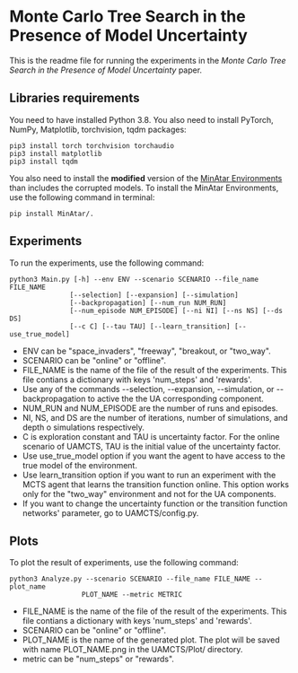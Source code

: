 # Monte Carlo Tree Search in the Presence of Model Uncertainty
This is the readme file for running the experiments in the *Monte Carlo Tree Search in the Presence of Model Uncertainty* paper.

## Libraries requirements
You need to have installed Python 3.8. You also need to install PyTorch, NumPy, Matplotlib, torchvision, tqdm packages:

```
pip3 install torch torchvision torchaudio
pip3 install matplotlib
pip3 install tqdm
```
You also need to install the **modified** version of the [MinAtar Environments](https://github.com/kenjyoung/MinAtar) than includes the corrupted models. To install the MinAtar Environments, use the following command in terminal:
```
pip install MinAtar/.
```

## Experiments
To run the experiments, use the following command:

```
python3 Main.py [-h] --env ENV --scenario SCENARIO --file_name FILE_NAME
               [--selection] [--expansion] [--simulation]
               [--backpropagation] [--num_run NUM_RUN]
               [--num_episode NUM_EPISODE] [--ni NI] [--ns NS] [--ds DS]
               [--c C] [--tau TAU] [--learn_transition] [--use_true_model]
```
- ENV can be "space_invaders", "freeway", "breakout, or "two_way".
- SCENARIO can be "online" or "offline".
- FILE_NAME is the name of the file of the result of the experiments. This file contians a dictionary with keys 'num_steps' and 'rewards'.
- Use any of the commands --selection, --expansion, --simulation, or --backpropagation to active the the UA corresponding component.
- NUM_RUN and NUM_EPISODE are the number of runs and episodes.
- NI, NS, and DS are the number of iterations, number of simulations, and depth o simulations respectively.
- C is exploration constant and TAU is uncertainty factor. For the online scenario of UAMCTS, TAU is the initial value of the uncertainty factor. 
- Use use_true_model option if you want the agent to have access to the true model of the environment.
- Use learn_transition option if you want to run an experiment with the MCTS agent that learns the transition function online. This option works only for the "two_way" environment and not for the UA components.
- If you want to change the uncertainty function or the transition function networks' parameter, go to UAMCTS/config.py.


## Plots
To plot the result of experiments, use the following command:
```
python3 Analyze.py --scenario SCENARIO --file_name FILE_NAME --plot_name
                  PLOT_NAME --metric METRIC
```
- FILE_NAME is the name of the file of the result of the experiments. This file contians a dictionary with keys 'num_steps' and 'rewards'.
- SCENARIO can be "online" or "offline".
- PLOT_NAME is the name of the generated plot. The plot will be saved with name PLOT_NAME.png in the UAMCTS/Plot/ directory.
- metric can be "num_steps" or "rewards".